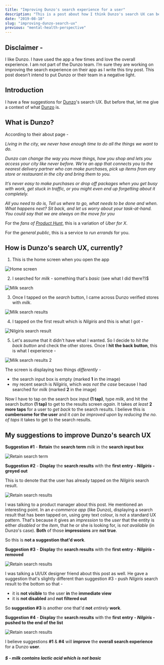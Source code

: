 ```yaml
---
title: "Improving Dunzo's search experience for a user"
description: "This is a post about how I think Dunzo's search UX can be improved upon"
date: "2019-08-18"
slug: "improving-dunzo-search-ux"
previous: "mental-health-perspective"
---
```

## Disclaimer -
I like Dunzo. I have used the app a few times and love the overall experience. I am not part of the Dunzo team. I’m sure they are working on improving the search experience on their app as I write this tiny post. This post doesn’t intend to put Dunzo or their team in a negative light.

## Introduction
I have a few suggestions for [Dunzo](https://www.dunzo.com)'s search UX. But before that, let me give a context of what [Dunzo](https://www.dunzo.com) is.

## What is Dunzo?
According to their about page - 

*Living in the city, we never have enough time to do all the things we want to do.*

*Dunzo can change the way you move things, how you shop and lets you access your city like never before. We’re an app that connects you to the nearest delivery partner who can make purchases, pick up items from any store or restaurant in the city and bring them to you.*

*It’s never easy to make purchases or drop off packages when you get busy with work, get stuck in traffic, or you might even end up forgetting about it completely.*

*All you need to do is,*
*Tell us where to go, what needs to be done and when.*
*What happens next? Sit back, and let us worry about your task-at-hand.*
*You could say that we are always on the move for you*

For the *fans of [Product Hunt](https://www.producthunt.com/)*, this is a variation of *Uber for X*.

For the *general public*, this is a service to *run errands* for you.

## How is Dunzo's search UX, currently?

1) This is the home screen when you open the app

![Home screen](https://i.imgur.com/NDjoZse.jpg)

2) I searched for *milk* - something that's *basic* (see what I did there?)$

![Milk search](https://i.imgur.com/I411eA5.jpg)

3) Once I tapped on the *search* button, I came across Dunzo verified stores with *milk*.

![Milk search results](https://i.imgur.com/4Qojj9p.jpg)

4) I tapped on the first result which is *Nilgiris* and this is what I got -

![Nilgiris search result](https://i.imgur.com/GNOdHkL.jpg)

5) Let's assume that it didn't have what I wanted. So I decide to *hit the back button* and check the other stores. Once I **hit the back button**, this is what I experience -

![Milk search results 2](https://i.imgur.com/CAchIAH.jpg?1)

The screen is displaying two things *differently* - 

* the search input box is empty (marked **1** in the image)
* my recent search is *Nilgiris*, which *was not the case* because I had searched for *milk* (marked **2** in the image)

Now I have to tap on the search box input **(1 tap)**, type *milk*, and hit the search button **(1 tap)** to get to the results screen *again*. It takes *at least* **2 more taps** for a user to *get back* to the search results. I believe this is **cumbersome for the user** and it *can be improved upon* by *reducing the no. of taps* it takes to get to the search results.

## My suggestions to improve Dunzo's search UX

**Suggestion #1** - **Retain** the **search term** *milk* in the **search input box**

![Retain search term](https://i.imgur.com/XcOHJr1.jpg?1)

**Suggestion #2** - **Display** the **search results** with the **first entry - *Nilgiris* - greyed out**

This is to denote that the user has already tapped on the *Nilgiris* search result.

![Retain search results](https://i.imgur.com/cjbx7gd.png)

I was talking to a product manager about this post. He mentioned an interesting point. In an *e-commerce app* (like Dunzo), displaying a search result that has been tapped on, using grey text colour, is not a standard UX pattern. That's because it gives an *impression* to the *user* that the entity is either *disabled* or the *item*, that he or she is looking for, is *not available* (in Dunzo's case). **Both** of those **impressions** are **not true**.

So this is **not a suggestion that'd work**.

**Suggestion #3** - **Display** the **search results** with the **first entry - *Nilgiris* - removed**

![Retain search results](https://i.imgur.com/as2xeib.jpg?1)

I was talking a UI/UX designer friend about this post as well. He gave a suggestion that's slightly different than suggestion #3 - push *Nilgiris* search result to the bottom so that - 

* it is **not visible** to the user **in** the **immediate view**
* it is **not disabled** and **not filtered out**

So **suggestion \#3** is another one that'd **not** *entirely* **work**.

**Suggestion #4** - **Display** the **search results** with the **first entry - *Nilgiris* - pushed to the end of the list**

![Retain search results](https://i.imgur.com/as2xeib.jpg?1)

I believe suggestions **#1** & **#4** will **improve** the **overall search experience** for a Dunzo **user**.

##### $ - *milk* contains *lactic acid* which is not *basic*